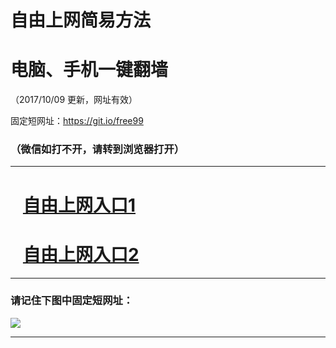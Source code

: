 ﻿# 自由上网简易方法

# 电脑、手机一键翻墙

（2017/10/09 更新，网址有效）

固定短网址：https://git.io/free99

### （微信如打不开，请转到浏览器打开）


***





# &nbsp;&nbsp; <a href="http://ft90852046.fwq-tz-1001.info/fwqtz01.html?t=100900120605 " target="_blank">自由上网入口1</a>
# &nbsp;&nbsp; <a href="http://ft2612330612.fwq-tz-1002.info/fwqtz02.html?t=10090015574 " target="_blank">自由上网入口2</a>
***

### 请记住下图中固定短网址：

<img src="https://s3-us-west-2.amazonaws.com/fwq-1001/yjfq-20170905okok.png" /> 


***

